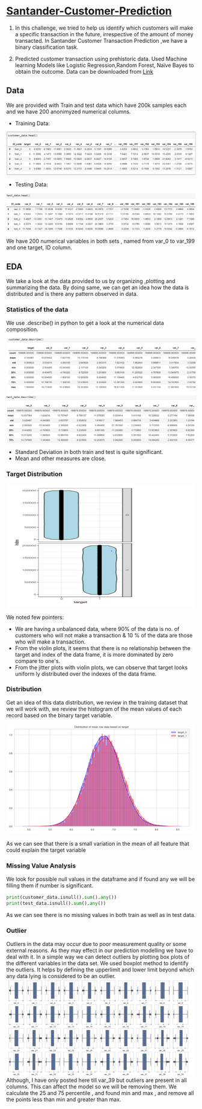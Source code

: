 # [Santander-Customer-Prediction](https://github.com/Deepakit/Santander-Customer-Prediction/blob/main/Santander_prediction.ipynb)

1) In this challenge, we tried to help us identify which customers will make a specific transaction in the future, irrespective of the amount of money transacted. In Santander    Customer Transaction Prediction ,we have a binary classification task.

2) Predicted customer transaction using prehistoric data. Used Machine learning Models like Logistic Regression,Random Forest, Naïve Bayes to obtain the outcome.
   Data can be downloaded from [Link](https://www.kaggle.com/c/santander-customer-transaction-prediction)

## Data
We are provided with Train and test data which have 200k samples each and we have 200 anonimyzed numerical columns. 

* Training Data:

![](/Images/Training_data.PNG)

* Testing Data:

![](/Images/Testing_data.PNG)

We have 200 numerical variables in both sets , named from var_0 to var_199 and one target, ID column.

## EDA

We take a look at the data provided to us by organizing ,plotting and summarizing the data.
By doing same, we can get an idea how the data is distributed and is there any pattern observed in data.

### Statistics of the data
We use .describe() in python to get a look at the numerical data composition.

![](/Images/Describe%20data.PNG)

* Standard Deviation in both train and test is quite significant.
* Mean and other measures are close.

### Target Distribution
![](/Images/Target_dist.PNG)

We noted few pointers:
* We are having a unbalanced data, where 90% of the data is no. of customers who will not make a transaction & 10 % of  the data are those who will make a transaction.
* From the violin plots, it seems that there is no relationship between the target and index of the data frame, it is more dominated by zero compare to one's.
* From the jitter plots with violin plots, we can observe that target looks uniform ly distributed over the indexes of the data frame.

### Distribution
Get an idea of this data distribution, we review in the training dataset that we will work with, we review the histogram of the mean values of each record based on the binary target variable.

![](/Images/dist_of_mean_over_data.PNG)

As we can see that there is a small variation in the mean of all feature that could explain the target variable

### Missing Value Analysis

We look for possible null values in the dataframe and if found any we will be filling them if number is significant.
```python
print(customer_data.isnull().sum().any())
print(test_data.isnull().sum().any())
```
As we can see there is no missing values in both train as well as in test data.

### Outlier
Outliers in the data may occur due to poor measurement quality or some external reasons. As they may effect in our prediction modelling we have to deal with it. In a simple way we can detect outliers by plotting box plots of the different variables in the data set. We used boxplot method to identify the outliers. It helps by defining the upperlimit and lower limit beyond which any data lying is considered to be an outlier. 
![](/Images/outlier.PNG)
Although, I have only posted here till var_39 but outliers are present in all columns. This can affect the model so we will be removing them.
We calculate the 25 and 75 percentile , and found min and max , and remove all the points less than min and greater than max.
